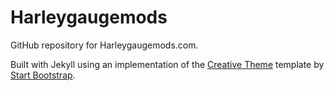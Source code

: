 # Harleygaugemods

GitHub repository for Harleygaugemods.com. 

Built with Jekyll using an implementation of the [Creative Theme](http://startbootstrap.com/template-overviews/creative/) template by [Start Bootstrap](http://startbootstrap.com).

